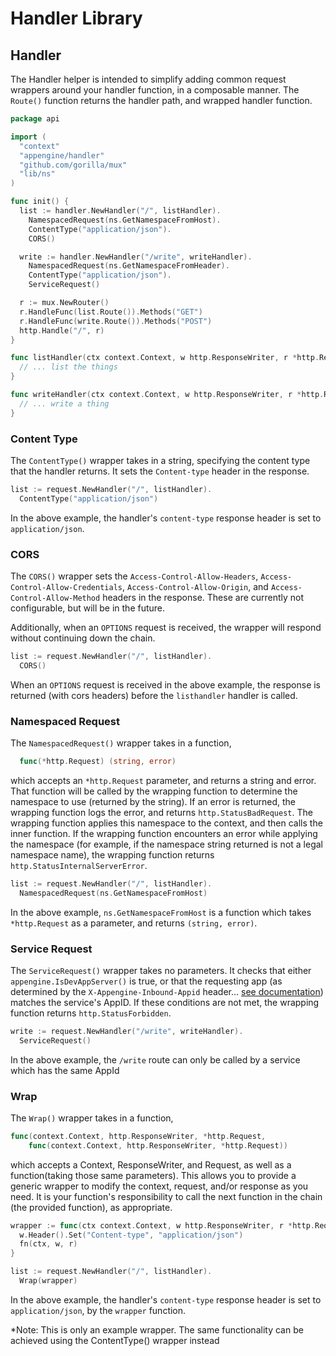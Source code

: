 # Handler Library

## Handler

The Handler helper is intended to simplify adding common request wrappers around your handler function, in a composable manner.  The `Route()` function returns the handler path, and wrapped handler function.

```go
package api

import (
  "context"
  "appengine/handler"
  "github.com/gorilla/mux"
  "lib/ns"
)

func init() {
  list := handler.NewHandler("/", listHandler).
    NamespacedRequest(ns.GetNamespaceFromHost).
    ContentType("application/json").
    CORS()

  write := handler.NewHandler("/write", writeHandler).
    NamespacedRequest(ns.GetNamespaceFromHeader).
    ContentType("application/json").
    ServiceRequest()

  r := mux.NewRouter()
  r.HandleFunc(list.Route()).Methods("GET")
  r.HandleFunc(write.Route()).Methods("POST")
  http.Handle("/", r)
}

func listHandler(ctx context.Context, w http.ResponseWriter, r *http.Request) error {
  // ... list the things
}

func writeHandler(ctx context.Context, w http.ResponseWriter, r *http.Request) error {
  // ... write a thing
}
```

### Content Type

The `ContentType()` wrapper takes in a string, specifying the content type that the handler returns.  It sets the `Content-type` header in the response.

```go
list := request.NewHandler("/", listHandler).
  ContentType("application/json")
```
In the above example, the handler's `content-type` response header is set to `application/json`.

### CORS

The `CORS()` wrapper sets the `Access-Control-Allow-Headers`,
`Access-Control-Allow-Credentials`, `Access-Control-Allow-Origin`, and `Access-Control-Allow-Method` headers in the response.  These are currently not configurable, but will be in the future.

Additionally, when an `OPTIONS` request is received, the wrapper will respond without continuing down the chain.

```go
list := request.NewHandler("/", listHandler).
  CORS()
```
When an `OPTIONS` request is received in the above example, the response is returned (with cors headers) before the `listhandler` handler is called.

### Namespaced Request

The `NamespacedRequest()` wrapper takes in a function,
```go
  func(*http.Request) (string, error)
```
which accepts an `*http.Request` parameter, and returns a string and error.  That function will be called by the wrapping function to determine the namespace to use (returned by the string).  If an error is returned, the wrapping function logs the error, and returns `http.StatusBadRequest`.  The wrapping function applies this namespace to the context, and then calls the inner function.  If the wrapping function encounters an error while applying the namespace (for example, if the namespace string returned is not a legal namespace name), the wrapping function returns `http.StatusInternalServerError`.

```go
list := request.NewHandler("/", listHandler).
  NamespacedRequest(ns.GetNamespaceFromHost)
```
In the above example, `ns.GetNamespaceFromHost` is a function which takes `*http.Request` as a parameter, and returns `(string, error)`.

### Service Request

The `ServiceRequest()` wrapper takes no parameters.  It checks that either `appengine.IsDevAppServer()` is true, or that the requesting app (as determined by the `X-Appengine-Inbound-Appid` header... [see documentation](https://cloud.google.com/appengine/docs/standard/go/appidentity/)) matches the service's AppID.  If these conditions are not met, the wrapping function returns `http.StatusForbidden`.

```go
write := request.NewHandler("/write", writeHandler).
  ServiceRequest()
```
In the above example, the `/write` route can only be called by a service which has the same AppId

### Wrap

The `Wrap()` wrapper takes in a function,
```go
func(context.Context, http.ResponseWriter, *http.Request,
	func(context.Context, http.ResponseWriter, *http.Request))
```
which accepts a Context, ResponseWriter, and Request, as well as a function(taking those same parameters).  This allows you to provide a generic wrapper to modify the context, request, and/or response as you need.  It is your function's responsibility to call the next function in the chain (the provided function), as appropriate.

```go
wrapper := func(ctx context.Context, w http.ResponseWriter, r *http.Request, fn func(context.Context, http.ResponseWriter, *http.Request)) {
  w.Header().Set("Content-type", "application/json")
  fn(ctx, w, r)
}

list := request.NewHandler("/", listHandler).
  Wrap(wrapper)

```
In the above example, the handler's `content-type` response header is set to `application/json`, by the `wrapper` function.

*Note: This is only an example wrapper.  The same functionality can be achieved using the ContentType() wrapper instead

